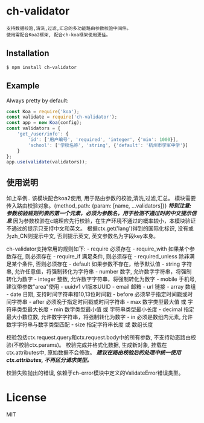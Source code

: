 
# ch-validator
    支持数据校验,清洗,过滤,汇总的多功能路由参数校验中间件。
    使用需配合Koa2框架, 配合ch-koa框架使用更佳。

## Installation

```
$ npm install ch-validator
```


## Example

  Always pretty by default:

```js
const Koa = require('koa');
const validate = require('ch-validator');
const app = new Koa(config);
const validators = {
    'get_/user/info': {
        'id': ['用户编号', 'required', 'integer', {'min': 1000}],
        'school': ['学校名称', 'string', {'default': '杭州市学军中学'}]
    }
};
app.use(validate(validators));
```

## 使用说明

如上举例..
该模块配合koa2使用, 用于路由参数的校验,清洗,过滤,汇总。
模块需要传入路由校验对象。{method_path: {param: [name, ...validators]}}
***特别注意: 参数校验规则列表的第一个元素，必须为参数名，用于检测不通过时的中文提示信息***
因为参数校验在c端理应先行校验，在生产环境不通过的概率较小，本模块验证不通过的提示只支持中文和英文。
根据ctx.get('lang')得到的国际化标识, 没有或为zh_CN则提示中文, 否则提示英文, 英文参数名为字段key本身。

ch-validator支持常用的规则如下:
    - require               必须存在
    - require_with          如果某个参数存在, 则必须存在
    - require_if            满足条件, 则必须存在
    - required_unless       除非满足某个条件, 否则必须存在
    - default               如果参数不存在，给予默认值
    - string                字符串, 允许任意值，将强制转化为字符串
    - number                数字, 允许数字字符串，将强制转化为数字
    - integer               整数, 允许数字字符串，将强制转化为数字
    - mobile                手机号, 建议带参数"area"使用
    - uuidv1                v1版本UUID
    - email                 邮箱
    - url                   链接
    - array                 数组
    - date                  日期, 支持时间字符串和10,13位时间戳
    - before                必须早于指定时间戳或时间字符串
    - after                 必须晚于指定时间戳或时间字符串
    - max                   数字类型最大值 或 字符串类型最大长度
    - min                   数字类型最小值 或 字符串类型最小长度
    - decimal               指定最大小数位数, 允许数字字符串，将强制转化为数字
    - in                    必须是数组内元素, 允许数字字符串与数字类型匹配
    - size                  指定字符串长度 或 数组长度

校验包括ctx.request.query和ctx.request.body中的所有参数, 不支持动态路由校验(不校验ctx.params)。
校验完成并格式化数据, 生成新对象, 挂载在ctx.attributes中, 原始数据不会修改。
***建议在路由校验后的处理中统一使用ctx.attributes, 不再区分请求类型。***

校验失败抛出的错误, 依赖于ch-error模块中定义的ValidateError错误类型。

# License

  MIT
